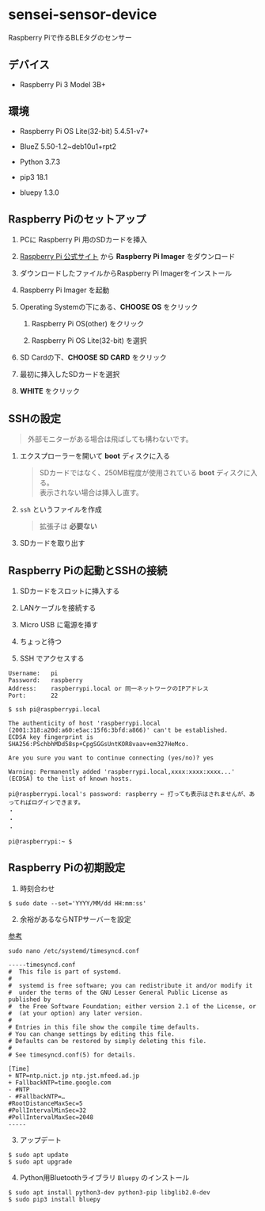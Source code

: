 # sensei-sensor-device
Raspberry Piで作るBLEタグのセンサー

## デバイス

- Raspberry Pi 3 Model 3B+

## 環境

- Raspberry Pi OS Lite(32-bit) 5.4.51-v7+

- BlueZ 5.50-1.2~deb10u1+rpt2

- Python 3.7.3

- pip3 18.1

- bluepy 1.3.0

## Raspberry Piのセットアップ

1. PCに Raspberry Pi 用のSDカードを挿入

2. [Raspberry Pi 公式サイト](https://www.raspberrypi.org/downloads/) から **Raspberry Pi Imager** をダウンロード

3. ダウンロードしたファイルからRaspberry Pi Imagerをインストール

4. Raspberry Pi Imager を起動

5. Operating Systemの下にある、**CHOOSE OS** をクリック

	1. Raspberry Pi OS(other) をクリック

	2. Raspberry Pi OS Lite(32-bit) を選択

6. SD Cardの下、**CHOOSE SD CARD** をクリック

7. 最初に挿入したSDカードを選択

8. **WHITE** をクリック

## SSHの設定

> 外部モニターがある場合は飛ばしても構わないです。

1. エクスプローラーを開いて **boot** ディスクに入る

	> SDカードではなく、250MB程度が使用されている **boot** ディスクに入る。<br>
	表示されない場合は挿入し直す。

2. `ssh` というファイルを作成

	> 拡張子は **必要ない** 

3. SDカードを取り出す

## Raspberry Piの起動とSSHの接続

1. SDカードをスロットに挿入する

2. LANケーブルを接続する

3. Micro USB に電源を挿す

4. ちょっと待つ

5. SSH でアクセスする

```
Username:	pi
Password:	raspberry
Address:	raspberrypi.local or 同一ネットワークのIPアドレス
Port:		22
```

```shell
$ ssh pi@raspberrypi.local

The authenticity of host 'raspberrypi.local (2001:318:a20d:a60:e5ac:15f6:3bfd:a866)' can't be established.
ECDSA key fingerprint is SHA256:PSchbhMDd58sp+CpgSGGsUntKOR8vaav+em327HeMco.

Are you sure you want to continue connecting (yes/no)? yes

Warning: Permanently added 'raspberrypi.local,xxxx:xxxx:xxxx...' (ECDSA) to the list of known hosts.

pi@raspberrypi.local's password: raspberry ← 打っても表示はされませんが、あってればログインできます。
・
・
・

pi@raspberrypi:~ $ 
```

## Raspberry Piの初期設定

1. 時刻合わせ

```shell
$ sudo date --set='YYYY/MM/dd HH:mm:ss'
```

2. 余裕があるならNTPサーバーを設定

[参考](https://gris-et-blanc.net/raspi/152/)

```shell
sudo nano /etc/systemd/timesyncd.conf

-----timesyncd.conf
#  This file is part of systemd.
#
#  systemd is free software; you can redistribute it and/or modify it
#  under the terms of the GNU Lesser General Public License as published by
#  the Free Software Foundation; either version 2.1 of the License, or
#  (at your option) any later version.
#
# Entries in this file show the compile time defaults.
# You can change settings by editing this file.
# Defaults can be restored by simply deleting this file.
#
# See timesyncd.conf(5) for details.

[Time]
+ NTP=ntp.nict.jp ntp.jst.mfeed.ad.jp
+ FallbackNTP=time.google.com
- #NTP
- #FallbackNTP=…
#RootDistanceMaxSec=5
#PollIntervalMinSec=32
#PollIntervalMaxSec=2048
-----
```

3. アップデート

```shell
$ sudo apt update
$ sudo apt upgrade
```

4. Python用Bluetoothライブラリ `Bluepy` のインストール

```shell
$ sudo apt install python3-dev python3-pip libglib2.0-dev
$ sudo pip3 install bluepy
```